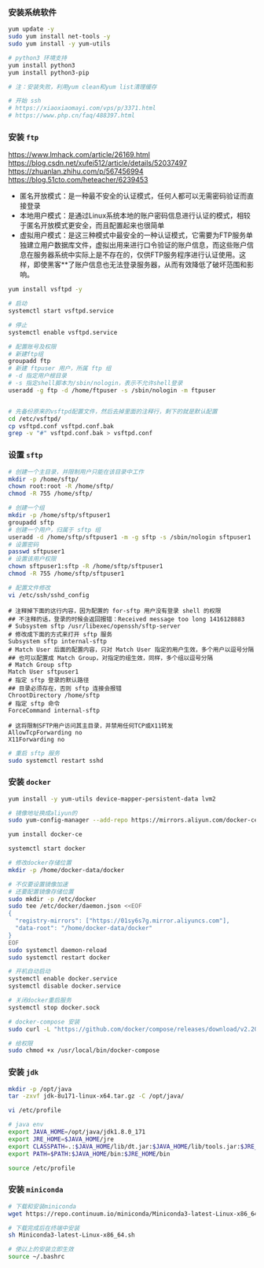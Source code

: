 ### 安装系统软件

```bash
yum update -y
sudo yum install net-tools -y
sudo yum install -y yum-utils

# python3 环境支持
yum install python3
yum install python3-pip

# 注：安装失败，利用yum clean和yum list清理缓存

# 开始 ssh
# https://xiaoxiaomayi.com/vps/p/3371.html
# https://www.php.cn/faq/488397.html
```

### 安装 `ftp`
https://www.lmhack.com/article/26169.html
https://blog.csdn.net/xufei512/article/details/52037497
https://zhuanlan.zhihu.com/p/567456994
https://blog.51cto.com/heteacher/6239453

- 匿名开放模式：是一种最不安全的认证模式，任何人都可以无需密码验证而直接登录
- 本地用户模式：是通过Linux系统本地的账户密码信息进行认证的模式，相较于匿名开放模式更安全，而且配置起来也很简单
- 虚拟用户模式：是这三种模式中最安全的一种认证模式，它需要为FTP服务单独建立用户数据库文件，虚拟出用来进行口令验证的账户信息，而这些账户信息在服务器系统中实际上是不存在的，仅供FTP服务程序进行认证使用。这样，即使黑客**了账户信息也无法登录服务器，从而有效降低了破坏范围和影响。

```bash
yum install vsftpd -y

# 启动
systemctl start vsftpd.service

# 停止
systemctl enable vsftpd.service

# 配置账号及权限
# 新建ftp组
groupadd ftp
# 新建 ftpuser 用户，所属 ftp 组
# -d 指定用户根目录
# -s 指定shell脚本为/sbin/nologin，表示不允许shell登录
useradd -g ftp -d /home/ftpuser -s /sbin/nologin -m ftpuser


# 先备份原来的vsftpd配置文件，然后去掉里面的注释行，剩下的就是默认配置
cd /etc/vsftpd/
cp vsftpd.conf vsftpd.conf.bak
grep -v "#" vsftpd.conf.bak > vsftpd.conf
```

### 设置 `sftp`

```bash
# 创建一个主目录，并限制用户只能在该目录中工作
mkdir -p /home/sftp/
chown root:root -R /home/sftp/
chmod -R 755 /home/sftp/

# 创建一个组
mkdir -p /home/sftp/sftpuser1
groupadd sftp
# 创建一个用户，归属于 sftp 组
useradd -d /home/sftp/sftpuser1 -m -g sftp -s /sbin/nologin sftpuser1
# 设置密码
passwd sftpuser1
# 设置该用户权限
chown sftpuser1:sftp -R /home/sftp/sftpuser1
chmod -R 755 /home/sftp/sftpuser1

```

```bash
# 配置文件修改
vi /etc/ssh/sshd_config
```

```
# 注释掉下面的这行内容，因为配置的 for-sftp 用户没有登录 shell 的权限
## 不注释的话，登录的时候会返回报错：Received message too long 1416128883
# Subsystem sftp /usr/libexec/openssh/sftp-server
# 修改成下面的方式来打开 sftp 服务
Subsystem sftp internal-sftp
# Match User 后面的配置内容，只对 Match User 指定的用户生效，多个用户以逗号分隔
## 也可以配置成 Match Group，对指定的组生效，同样，多个组以逗号分隔
# Match Group sftp
Match User sftpuser1
# 指定 sftp 登录的默认路径
## 目录必须存在，否则 sftp 连接会报错
ChrootDirectory /home/sftp
# 指定 sftp 命令
ForceCommand internal-sftp

# 这将限制SFTP用户访问其主目录，并禁用任何TCP或X11转发
AllowTcpForwarding no
X11Forwarding no
```

```bash
# 重启 sftp 服务
sudo systemctl restart sshd
```

### 安装 `docker`

```bash
yum install -y yum-utils device-mapper-persistent-data lvm2

# 镜像地址换成aliyun的
sudo yum-config-manager --add-repo https://mirrors.aliyun.com/docker-ce/linux/centos/docker-ce.repo

yum install docker-ce

systemctl start docker

# 修改docker存储位置
mkdir -p /home/docker-data/docker

# 不仅要设置镜像加速
# 还要配置镜像存储位置
sudo mkdir -p /etc/docker
sudo tee /etc/docker/daemon.json <<EOF
{
  "registry-mirrors": ["https://01sy6s7g.mirror.aliyuncs.com"],
  "data-root": "/home/docker-data/docker"
}
EOF
sudo systemctl daemon-reload
sudo systemctl restart docker

# 开机自动启动
systemctl enable docker.service
systemctl disable docker.service

# 关闭docker重启服务
systemctl stop docker.sock

# docker-compose 安装
sudo curl -L "https://github.com/docker/compose/releases/download/v2.20.3/docker-compose-$(uname -s)-$(uname -m)" -o /usr/local/bin/docker-compose

# 给权限
sudo chmod +x /usr/local/bin/docker-compose
```

### 安装 `jdk`

```bash
mkdir -p /opt/java
tar -zxvf jdk-8u171-linux-x64.tar.gz -C /opt/java/

vi /etc/profile

# java env
export JAVA_HOME=/opt/java/jdk1.8.0_171
export JRE_HOME=$JAVA_HOME/jre
export CLASSPATH=.:$JAVA_HOME/lib/dt.jar:$JAVA_HOME/lib/tools.jar:$JRE_HOME/lib/rt.jar
export PATH=$PATH:$JAVA_HOME/bin:$JRE_HOME/bin

source /etc/profile
```

### 安装 `miniconda`

```bash
# 下载和安装miniconda
wget https://repo.continuum.io/miniconda/Miniconda3-latest-Linux-x86_64.sh

# 下载完成后在终端中安装
sh Miniconda3-latest-Linux-x86_64.sh

# 使以上的安装立即生效
source ~/.bashrc
```